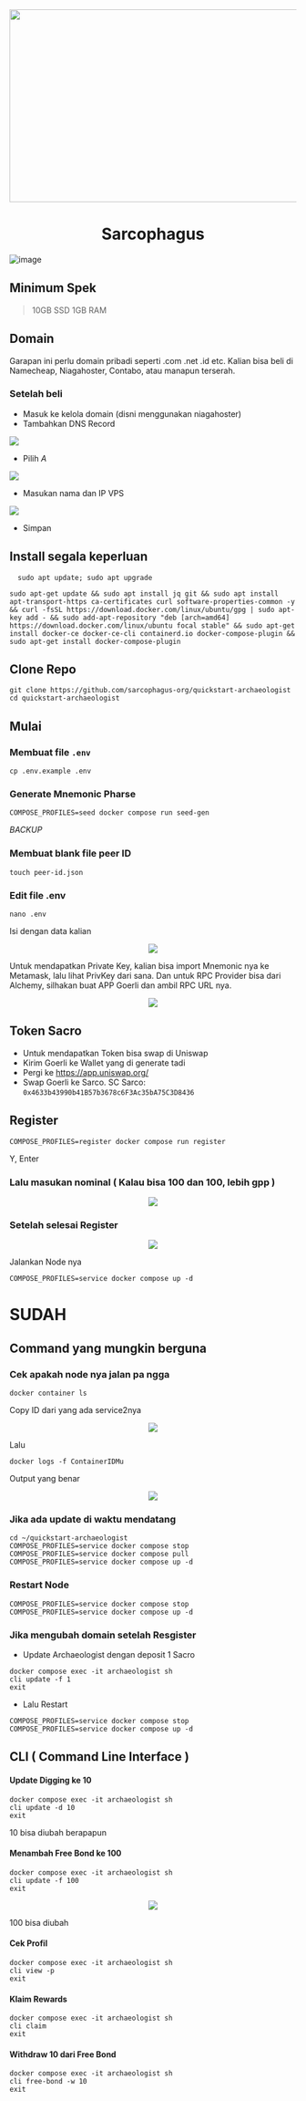 <div id="header" align="center">
  <img src="https://media.giphy.com/media/aXE4aGVPDs1pGcm0y4/giphy.gif" height="338" width="600"/>
</div>

<h1 align="center">Sarcophagus</h1>

![image](https://user-images.githubusercontent.com/98658943/214569281-4d9d3e0e-f1c5-4933-8559-07576ef885d7.png)

## Minimum Spek
> 10GB SSD
> 1GB RAM

## Domain
Garapan ini perlu domain pribadi seperti .com .net .id etc. Kalian bisa beli di Namecheap, Niagahoster, Contabo, atau manapun terserah.

### Setelah beli
- Masuk ke kelola domain (disni menggunakan niagahoster)
- Tambahkan DNS Record
<p align="left"><img height="auto" width="auto" src="https://user-images.githubusercontent.com/98658943/214573355-e3f22b37-639c-4824-9024-11db2b05f96b.jpg"</p>
  
- Pilih *A*
<p align="left"><img height="auto" width="auto" src="https://user-images.githubusercontent.com/98658943/214574697-114cc2de-bb50-4ef0-885f-2bb0d6c37c8f.jpg"</p>
  
- Masukan nama dan IP VPS
<p align="left"><img height="auto" width="auto" src="https://user-images.githubusercontent.com/98658943/214574980-6d5b2864-a0e7-46c6-b6bf-66edf3e027bd.jpg"</p>
  
- Simpan
  
## Install segala keperluan
```
  sudo apt update; sudo apt upgrade
```
```
sudo apt-get update && sudo apt install jq git && sudo apt install apt-transport-https ca-certificates curl software-properties-common -y && curl -fsSL https://download.docker.com/linux/ubuntu/gpg | sudo apt-key add - && sudo add-apt-repository "deb [arch=amd64] https://download.docker.com/linux/ubuntu focal stable" && sudo apt-get install docker-ce docker-ce-cli containerd.io docker-compose-plugin && sudo apt-get install docker-compose-plugin
```

## Clone Repo
```
git clone https://github.com/sarcophagus-org/quickstart-archaeologist
cd quickstart-archaeologist
```
	
## Mulai
### Membuat file `.env`
```
cp .env.example .env
```

### Generate Mnemonic Pharse
```
COMPOSE_PROFILES=seed docker compose run seed-gen
```
*BACKUP*

### Membuat blank file peer ID
```
touch peer-id.json
```

### Edit file .env
```
nano .env
```
Isi dengan data kalian
<p align="center"><img height="auto" height="auto" src="https://user-images.githubusercontent.com/98658943/214577366-9b373fe5-d2c5-4d78-b86e-9038a2dea585.png"</p>

Untuk mendapatkan Private Key, kalian bisa import Mnemonic nya ke Metamask, lalu lihat PrivKey dari sana. Dan untuk RPC Provider bisa dari Alchemy, silhakan buat APP Goerli dan ambil RPC URL nya.
<p align="center"><img height="auto" height="auto" src="https://user-images.githubusercontent.com/98658943/214587355-e545b4ff-8207-484b-aa5e-172aa0b52d9a.png"</p>



## Token Sacro
- Untuk mendapatkan Token bisa swap di Uniswap
- Kirim Goerli ke Wallet yang di generate tadi
- Pergi ke https://app.uniswap.org/ 
- Swap Goerli ke Sarco. SC Sarco: `0x4633b43990b41B57b3678c6F3Ac35bA75C3D8436`

## Register
```
COMPOSE_PROFILES=register docker compose run register
```
Y, Enter

### Lalu masukan nominal ( Kalau bisa 100 dan 100, lebih gpp )
<p align="center"><img height="auto" height="auto" src="https://user-images.githubusercontent.com/98658943/214579815-7a582490-62a1-44ba-a5f5-7ac551206eac.png"</p>

### Setelah selesai Register
<p align="center"><img height="auto" height="auto" src="https://user-images.githubusercontent.com/98658943/214580545-46e1c41f-1bba-4a95-8190-7e77b6be89d6.png"</p>

Jalankan Node nya
```
COMPOSE_PROFILES=service docker compose up -d
```

# SUDAH

## Command yang mungkin berguna

### Cek apakah node nya jalan pa ngga
```
docker container ls
```
Copy ID dari yang ada service2nya
<p align="center"><img height="auto" height="auto" src="https://user-images.githubusercontent.com/98658943/214582956-e20e6a96-9bd0-4cfc-9244-9b6a038bf882.png"</p>

Lalu
```
docker logs -f ContainerIDMu
```
Output yang benar
<p align="center"><img height="auto" height="auto" src="https://user-images.githubusercontent.com/98658943/214584736-bc77a5cb-7197-4c2e-ae1d-3072d654466a.png"</p>


### Jika ada update di waktu mendatang
```
cd ~/quickstart-archaeologist
COMPOSE_PROFILES=service docker compose stop
COMPOSE_PROFILES=service docker compose pull
COMPOSE_PROFILES=service docker compose up -d
```
### Restart Node
```
COMPOSE_PROFILES=service docker compose stop
COMPOSE_PROFILES=service docker compose up -d
```

### Jika mengubah domain setelah Resgister

- Update Archaeologist dengan deposit 1 Sacro
```
docker compose exec -it archaeologist sh
cli update -f 1
exit
```

- Lalu Restart
```
COMPOSE_PROFILES=service docker compose stop
COMPOSE_PROFILES=service docker compose up -d
```


## CLI ( Command Line Interface )
#### Update Digging ke 10
```
docker compose exec -it archaeologist sh
cli update -d 10
exit
```
10 bisa diubah berapapun

#### Menambah Free Bond ke 100
```
docker compose exec -it archaeologist sh
cli update -f 100
exit
```
<p align="center"><img height="auto" height="auto" src="https://user-images.githubusercontent.com/98658943/214585483-bd61c8a2-a6bc-41b5-b24f-fe73dd4cf41b.png"</p>
	
100 bisa diubah

#### Cek Profil
```
docker compose exec -it archaeologist sh
cli view -p
exit
```

#### Klaim Rewards
```
docker compose exec -it archaeologist sh
cli claim
exit
```

#### Withdraw 10 dari Free Bond
```
docker compose exec -it archaeologist sh
cli free-bond -w 10
exit
```




